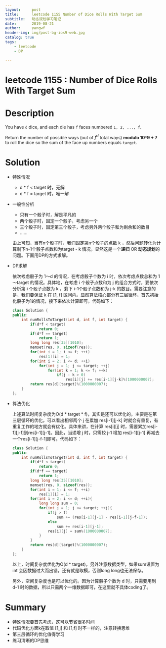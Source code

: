 ```yaml
---
layout:     post
title:      leetcode 1155 Number of Dice Rolls With Target Sum
subtitle:   动态规划学习笔记
date:       2019-08-21
author:     yangwf
header-img: img/post-bg-ios9-web.jpg
catalog: true
tags:
    - leetcode
    - DP

---
```

# leetcode 1155 : Number of Dice Rolls With Target Sum

# Description

You have `d` dice, and each die has `f` faces numbered `1, 2, ..., f`.

Return the number of possible ways (out of $f^d$ total ways) **modulo 10^9 + 7** to roll the dice so the sum of the face up numbers equals `target`.

# Solution

- 特殊情况
  - d * f < target 时，无解
  - d * f = target 时，唯一解

- 一般性分析

  - 只有一个骰子时，解是平凡的
  - 两个骰子时，固定一个骰子，考虑另一个
  - 三个骰子时，固定第三个骰子，考虑另外两个骰子和为剩余和的数目
  - ......

  由上可知，当有n个骰子时，我们固定第n个骰子的点数 k ，然后问题转化为计算剩下n-1个骰子点数和为target - k 情况。显然这是一个**递归** OR **动态规划**的问题。下面用DP的方式求解。

- DP求解

  依次考虑骰子为 1～d 的情况，在考虑骰子个数为 i 时，依次考虑点数总和为 1～target 的情况。具体地，在考虑 i 个骰子点数和为 j 的组合方式时，要依次分析第 i 个骰子点数为 k ，剩下 i-1个骰子点数和为 j-k 的数目。需要注意的是，我们要保证 k 在 [1, f] 区间内。显然算法核心部分有三层循环，首先初始化骰子为1的情况，接下来依次计算即可。代码如下：

  ```c++
  class Solution {
  public:
      int numRollsToTarget(int d, int f, int target) {
          if(d*f < target)
              return 0;
          if(d*f == target)
              return 1;
          long long res[35][1010];
          memset(res, 0, sizeof(res));
          for(int i = 1; i <= f; ++i)
              res[1][i] = 1;
          for(int i = 2; i <= d; ++i)
              for(int j = 1; j <= target; ++j)
                  for(int k = 1; k <= f; ++k)
                      if(j - k > 0)
                          res[i][j] += res[i-1][j-k]%(1000000007);
          return res[d][target]%(1000000007);
      }
  };
  ```

- 算法优化

  上述算法时间复杂度为O(d * target * f)，其实是还可以优化的。主要是在第三层循环的优化，可以看出相邻两个 j 在累加 res[i-1\][j-k] 时就会有重复，有重复工作的地方就会有优化。具体来讲，在计算 res[i\][j] 时，需要累加res[i-1\][j-f]到res[i-1\][j-1]。因此，当递增 j 时，只需较 j-1 增加 res[i-1\][j-1] 再减去一个res[i-1\][j-f-1]即可。代码如下：

  ```c++
  class Solution {
  public:
      int numRollsToTarget(int d, int f, int target) {
          if(d*f < target)
              return 0;
          if(d*f == target)
              return 1;
          long long res[35][1010];
          memset(res, 0, sizeof(res));
          for(int i = 1; i <= f; ++i)
              res[1][i] = 1;
          for(int i = 2; i <= d; ++i){
              long long sum = 0;
              for(int j = 1; j <= target; ++j){
                  if(j > f)
                      sum += (res[i-1][j-1] - res[i-1][j-f-1]);
                  else
                      sum += res[i-1][j-1];
                  res[i][j] = sum%(1000000007);
              }           
          }
          return res[d][target]%(1000000007);
      }
  };
  ```

  以上，时间复杂度优化为O(d * target)，另外注意数据类型，如果sum设置为 int 会因数据过大而出错，还有就是取模，否则long long也无法保存。

  另外，空间复杂度也是可以优化的。因为计算骰子个数为 d 时，只需要用到 d-1 时的数据，所以只需两个一维数据即可，在这里就不具体coding了。

# Summary

- 特殊情况要首先考虑，这可以节省很多时间
- 代码优化方面k在取值 [1,j] 和 [1,f] 时不一样的，注意转换思维
- 第三层循环的优化值得学习
- 练习清晰的DP思维











